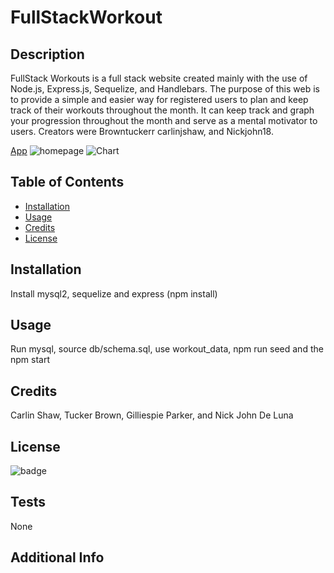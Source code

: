 # FullStackWorkout

## Description

FullStack Workouts is a full stack website created mainly with the use of Node.js, Express.js, Sequelize, and Handlebars. The purpose of this web is to provide a simple and easier way for registered users to plan and keep track of their workouts throughout the month. It can keep track and graph your progression throughout the month and serve as a mental motivator to users.
Creators were Browntuckerr carlinjshaw, and Nickjohn18.

[App](https://damp-river-50096.herokuapp.com/)
![homepage](https://user-images.githubusercontent.com/81334326/128652558-e0dbe75c-560d-4325-9950-b1a6e7346f3c.png)
![Chart](https://user-images.githubusercontent.com/81334326/128652603-f02c848f-7d32-4718-9b92-f3e5224d0d35.png)

## Table of Contents

- [Installation](#installation)
- [Usage](#usage)
- [Credits](#credits)
- [License](#license)

## Installation

Install mysql2, sequelize and express (npm install)

## Usage

Run mysql, source db/schema.sql, use workout_data, npm run seed and the npm start

## Credits

Carlin Shaw, Tucker Brown, Gilliespie Parker, and Nick John De Luna

## License

![badge](https://img.shields.io/badge/license-mit-brightgreen)

## Tests

None

## Additional Info
